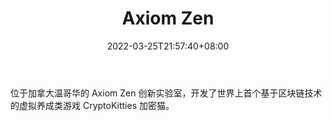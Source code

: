 ﻿---
weight: 
title: "Axiom Zen"
description: "位于加拿大温哥华的 Axiom Zen 创新实验室，开发了世界上首个基于区块链技术的虚拟养成类游戏 CryptoKitties 加密猫"
date: 2022-03-25T21:57:40+08:00
lastmod: 2022-03-25T16:45:40+08:00
draft: false
authors: ["Metabd"]
featuredImage: "axiom-zen.jpg"
link: ""
tags: ["研究机构","Axiom Zen"]
categories: ["navigation"]
navigation: ["研究机构"]
lightgallery: true
toc: true
pinned: false
recommend: false
recommend1: false
---
位于加拿大温哥华的 Axiom Zen 创新实验室，开发了世界上首个基于区块链技术的虚拟养成类游戏 CryptoKitties 加密猫。
